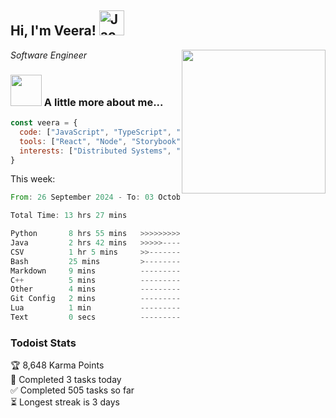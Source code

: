<h2> Hi, I'm Veera! <img src="https://raw.githubusercontent.com/Tarikul-Islam-Anik/Animated-Fluent-Emojis/master/Emojis/Activities/Jack-O-Lantern.png" alt="Jack-O-Lantern" width="40" height="40" /></h2>
<img align='right' src="https://user-images.githubusercontent.com/74038190/213911110-aedbef38-a29f-4b6b-a65c-11608b4f75a5.gif" width="230">
<p><em>Software Engineer</em></p>


### <img src="https://user-images.githubusercontent.com/74038190/216656963-09118229-8a9e-4af0-910c-c37f35f2e210.gif" width="50"> A little more about me...  

```javascript
const veera = {
  code: ["JavaScript", "TypeScript", "HTML", "CSS", "Python", "Java", "C++"],
  tools: ["React", "Node", "Storybook", "Docker", "Next.JS", "Node", "AWS", "gRPC"],
  interests: ["Distributed Systems", "Cloud Computing", "Machine Learning", "Enterprise Software", "AI"]
}
```
This week:
<!--START_SECTION:waka-->

```rust
From: 26 September 2024 - To: 03 October 2024

Total Time: 13 hrs 27 mins

Python       8 hrs 55 mins   >>>>>>>>>>>>>>>>---------   65.91 %
Java         2 hrs 42 mins   >>>>>--------------------   19.99 %
CSV          1 hr 5 mins     >>-----------------------   08.06 %
Bash         25 mins         >------------------------   03.13 %
Markdown     9 mins          -------------------------   01.18 %
C++          5 mins          -------------------------   00.73 %
Other        4 mins          -------------------------   00.51 %
Git Config   2 mins          -------------------------   00.25 %
Lua          1 min           -------------------------   00.22 %
Text         0 secs          -------------------------   00.02 %
```

<!--END_SECTION:waka-->


### Todoist Stats

<!-- TODO-IST:START -->
🏆  8,648 Karma Points           
🌸  Completed 3 tasks today           
✅  Completed 505 tasks so far           
⏳  Longest streak is 3 days
<!-- TODO-IST:END -->
<!--
Profile views:
[![](https://visitcount.itsvg.in/api?id=veeravivekt&label=Profile%20Views&color=1&icon=2&pretty=false)](https://visitcount.itsvg.in)
-->

